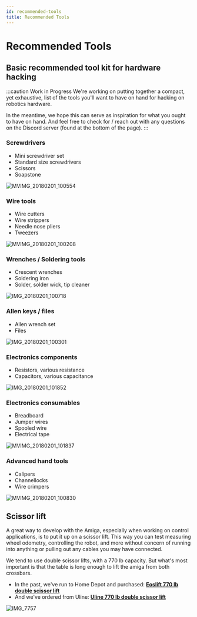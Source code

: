 ```yaml
---
id: recommended-tools
title: Recommended Tools
---
```

# Recommended Tools

## Basic recommended tool kit for hardware hacking

:::caution Work in Progress
We're working on putting together a compact, yet exhaustive, list
of
the tools you'll want to have on hand for hacking on robotics
hardware.

In the meantime, we hope this can serve as inspiration for what
you
ought to have on hand. And feel free to check for / reach out
with any questions on the Discord server (found at the bottom of
the page).
:::

### Screwdrivers

- Mini screwdriver set
- Standard size screwdrivers
- Scissors
- Soapstone

![MVIMG_20180201_100554](https://user-images.githubusercontent.com/11846963/189427734-63e88424-1b6c-46ee-804a-f98d183697b3.jpg)

### Wire tools

- Wire cutters
- Wire strippers
- Needle nose pliers
- Tweezers

![MVIMG_20180201_100208](https://user-images.githubusercontent.com/11846963/189427748-daa34d14-f0f4-4ed1-840e-5b70f002d3e1.jpg)

### Wrenches / Soldering tools

- Crescent wrenches
- Soldering iron
- Solder, solder wick, tip cleaner

![IMG_20180201_100718](https://user-images.githubusercontent.com/11846963/189427767-0a73f02d-6668-4ba4-88ad-47ff9b8b92e8.jpg)

### Allen keys / files

- Allen wrench set
- Files

![IMG_20180201_100301](https://user-images.githubusercontent.com/11846963/189427779-2d1d3f05-324d-47d3-b15f-11bda7fe9601.jpg)

### Electronics components

- Resistors, various resistance
- Capacitors, various capacitance

![IMG_20180201_101852](https://user-images.githubusercontent.com/11846963/189427794-ede93258-5609-4466-a95d-4340bf1ab1c4.jpg)

### Electronics consumables

- Breadboard
- Jumper wires
- Spooled wire
- Electrical tape

![MVIMG_20180201_101837](https://user-images.githubusercontent.com/11846963/189427833-605922b8-4e2b-4e8e-b14f-c32dbea87946.jpg)

### Advanced hand tools

- Calipers
- Channellocks
- Wire crimpers

![MVIMG_20180201_100830](https://user-images.githubusercontent.com/11846963/189427815-8fd9e59a-ddff-4129-bfb7-5764bc1a5885.jpg)

## Scissor lift

A great way to develop with the Amiga, especially when working on
control applications, is to put it up on a scissor lift.
This way you can test measuring wheel odometry, controlling the
robot, and more without concern of running into anything or
pulling out any cables you may have connected.

We tend to use double scissor lifts, with a 770 lb capacity.
But what's most important is that the table is long enough to
lift the amiga from both crossbars.

- In the past, we've run to Home Depot and purchased: [**Eoslift 770 lb double scissor lift**](https://www.homedepot.com/p/Eoslift-Industrial-Grade-Heavy-Duty-TAD35-Manual-Double-Scissor-Lift-Table-Cart-770-lbs-Cap-20-5-in-x-39-7in-Swivel-Casters-TAD35/301884311
)
- And we've ordered from Uline: [**Uline 770 lb double scissor lift**](https://www.uline.com/Product/Detail/H-1784/Lift-Tables/Uline-Manual-Lift-Table-Double-Scissor-770-lb-36-x-20)

![IMG_7757](https://user-images.githubusercontent.com/53625197/201174553-ea75745c-4a0e-47b6-8d62-bf94760e97b5.JPG)
